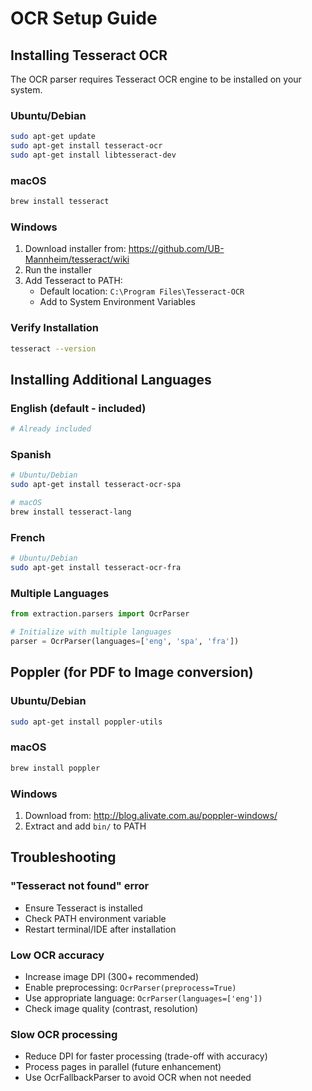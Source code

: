 # OCR Setup Guide

## Installing Tesseract OCR

The OCR parser requires Tesseract OCR engine to be installed on your system.

### Ubuntu/Debian
```bash
sudo apt-get update
sudo apt-get install tesseract-ocr
sudo apt-get install libtesseract-dev
```

### macOS
```bash
brew install tesseract
```

### Windows
1. Download installer from: https://github.com/UB-Mannheim/tesseract/wiki
2. Run the installer
3. Add Tesseract to PATH:
   - Default location: `C:\Program Files\Tesseract-OCR`
   - Add to System Environment Variables

### Verify Installation
```bash
tesseract --version
```

## Installing Additional Languages

### English (default - included)
```bash
# Already included
```

### Spanish
```bash
# Ubuntu/Debian
sudo apt-get install tesseract-ocr-spa

# macOS
brew install tesseract-lang
```

### French
```bash
# Ubuntu/Debian
sudo apt-get install tesseract-ocr-fra
```

### Multiple Languages
```python
from extraction.parsers import OcrParser

# Initialize with multiple languages
parser = OcrParser(languages=['eng', 'spa', 'fra'])
```

## Poppler (for PDF to Image conversion)

### Ubuntu/Debian
```bash
sudo apt-get install poppler-utils
```

### macOS
```bash
brew install poppler
```

### Windows
1. Download from: http://blog.alivate.com.au/poppler-windows/
2. Extract and add `bin/` to PATH

## Troubleshooting

### "Tesseract not found" error
- Ensure Tesseract is installed
- Check PATH environment variable
- Restart terminal/IDE after installation

### Low OCR accuracy
- Increase image DPI (300+ recommended)
- Enable preprocessing: `OcrParser(preprocess=True)`
- Use appropriate language: `OcrParser(languages=['eng'])`
- Check image quality (contrast, resolution)

### Slow OCR processing
- Reduce DPI for faster processing (trade-off with accuracy)
- Process pages in parallel (future enhancement)
- Use OcrFallbackParser to avoid OCR when not needed